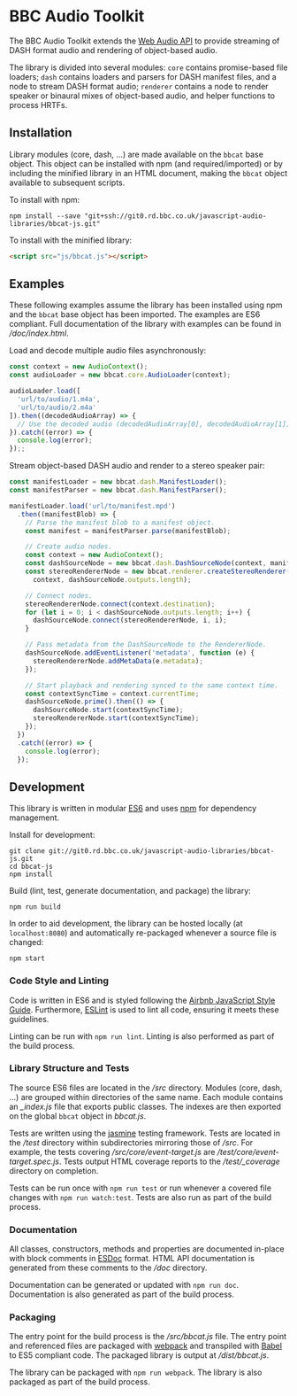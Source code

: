 # BBC Audio Toolkit
The BBC Audio Toolkit extends the [Web Audio API](http://webaudio.github.io/web-audio-api/) to provide streaming of DASH format audio and rendering of object-based audio.

The library is divided into several modules: `core` contains promise-based file loaders; `dash` contains loaders and parsers for DASH manifest files, and a node to stream DASH format audio; `renderer` contains a node to render speaker or binaural mixes of object-based audio, and helper functions to process HRTFs.

## Installation
Library modules (core, dash, ...) are made available on the `bbcat` base object. This object can be installed with npm (and required/imported) or by including the minified library in an HTML document, making the `bbcat` object available to subsequent scripts.

To install with npm:
```
npm install --save "git+ssh://git0.rd.bbc.co.uk/javascript-audio-libraries/bbcat-js.git"
```

To install with the minified library:
```html
<script src="js/bbcat.js"></script>
```


## Examples
These following examples assume the library has been installed using npm and the `bbcat` base object has been imported. The examples are ES6 compliant. Full documentation of the library with examples can be found in */doc/index.html*.

Load and decode multiple audio files asynchronously:

```javascript
const context = new AudioContext();
const audioLoader = new bbcat.core.AudioLoader(context);

audioLoader.load([
  'url/to/audio/1.m4a',
  'url/to/audio/2.m4a'
]).then((decodedAudioArray) => {
  // Use the decoded audio (decodedAudioArray[0], decodedAudioArray[1])
}).catch((error) => {
  console.log(error);
});;
```

Stream object-based DASH audio and render to a stereo speaker pair:

```javascript
const manifestLoader = new bbcat.dash.ManifestLoader();
const manifestParser = new bbcat.dash.ManifestParser();

manifestLoader.load('url/to/manifest.mpd')
  .then((manifestBlob) => {
    // Parse the manifest blob to a manifest object.
    const manifest = manifestParser.parse(manifestBlob);

    // Create audio nodes.
    const context = new AudioContext();
    const dashSourceNode = new bbcat.dash.DashSourceNode(context, manifest);
    const stereoRendererNode = new bbcat.renderer.createStereoRenderer(
      context, dashSourceNode.outputs.length);

    // Connect nodes.
    stereoRendererNode.connect(context.destination);
    for (let i = 0; i < dashSourceNode.outputs.length; i++) {
      dashSourceNode.connect(stereoRendererNode, i, i);
    }

    // Pass metadata from the DashSourceNode to the RendererNode.
    dashSourceNode.addEventListener('metadata', function (e) {
      stereoRendererNode.addMetaData(e.metadata);
    });

    // Start playback and rendering synced to the same context time.
    const contextSyncTime = context.currentTime;
    dashSourceNode.prime().then(() => {
      dashSourceNode.start(contextSyncTime);
      stereoRendererNode.start(contextSyncTime);
    });
  })
  .catch((error) => {
    console.log(error);
  });

```

## Development
This library is written in modular [ES6](http://es6-features.org/) and uses [npm](https://www.npmjs.com/) for dependency management.

Install for development:
```
git clone git://git0.rd.bbc.co.uk/javascript-audio-libraries/bbcat-js.git
cd bbcat-js
npm install
```

Build (lint, test, generate documentation, and package) the library:
```
npm run build
```

In order to aid development, the library can be hosted locally (at `localhost:8080`) and automatically re-packaged whenever a source file is changed:
```
npm start
```

### Code Style and Linting
Code is written in ES6 and is styled following the [Airbnb JavaScript Style Guide](https://github.com/airbnb/javascript). Furthermore, [ESLint](http://eslint.org/) is used to lint all code, ensuring it meets these guidelines.

Linting can be run with `npm run lint`. Linting is also performed as part of the build process.

###  Library Structure and Tests
The source ES6 files are located in the */src* directory. Modules (core, dash, ...) are grouped within directories of the same name. Each module contains an *_index.js* file that exports public classes. The indexes are then exported on the global `bbcat` object in *bbcat.js*.

Tests are written using the [jasmine](https://github.com/jasmine/jasmine) testing framework. Tests are located in the */test* directory within subdirectories mirroring those of */src*. For example, the tests covering */src/core/event-target.js* are */test/core/event-target.spec.js*. Tests output HTML coverage reports to the */test/_coverage* directory on completion.

Tests can be run once with `npm run test` or run whenever a covered file changes with `npm run watch:test`. Tests are also run as part of the build process.

### Documentation
All classes, constructors, methods and properties are documented in-place with block comments in [ESDoc](https://esdoc.org/) format. HTML API documentation is generated from these comments to the */doc* directory.

Documentation can be generated or updated with `npm run doc`. Documentation is also generated as part of the build process.

### Packaging
The entry point for the build process is the */src/bbcat.js* file. The entry point and referenced files are packaged with [webpack](https://webpack.github.io/) and transpiled with [Babel](https://babeljs.io/) to ES5 compliant code. The packaged library is output at */dist/bbcat.js*.

The library can be packaged with `npm run webpack`. The library is also packaged as part of the build process.
